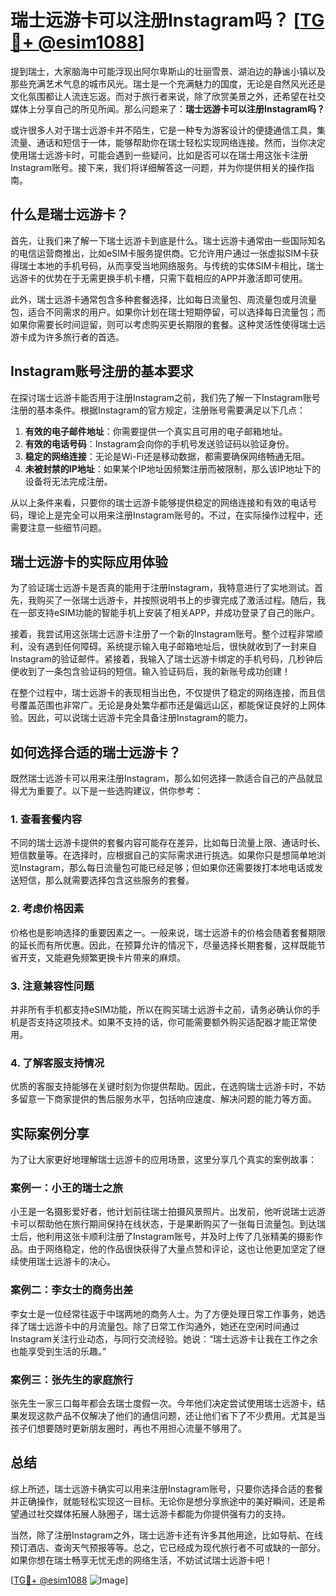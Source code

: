 # 瑞士远游卡可以注册Instagram吗？ [[TG💪+ @esim1088](https://t.me/s/esim1088)]

提到瑞士，大家脑海中可能浮现出阿尔卑斯山的壮丽雪景、湖泊边的静谧小镇以及那些充满艺术气息的城市风光。瑞士是一个充满魅力的国度，无论是自然风光还是文化氛围都让人流连忘返。而对于旅行者来说，除了欣赏美景之外，还希望在社交媒体上分享自己的所见所闻。那么问题来了：**瑞士远游卡可以注册Instagram吗？**

或许很多人对于瑞士远游卡并不陌生，它是一种专为游客设计的便捷通信工具，集流量、通话和短信于一体，能够帮助你在瑞士轻松实现网络连接。然而，当你决定使用瑞士远游卡时，可能会遇到一些疑问，比如是否可以在瑞士用这张卡注册Instagram账号。接下来，我们将详细解答这一问题，并为你提供相关的操作指南。

## 什么是瑞士远游卡？

首先，让我们来了解一下瑞士远游卡到底是什么。瑞士远游卡通常由一些国际知名的电信运营商推出，比如eSIM卡服务提供商。它允许用户通过一张虚拟SIM卡获得瑞士本地的手机号码，从而享受当地网络服务。与传统的实体SIM卡相比，瑞士远游卡的优势在于无需更换手机卡槽，只需下载相应的APP并激活即可使用。

此外，瑞士远游卡通常包含多种套餐选择，比如每日流量包、周流量包或月流量包，适合不同需求的用户。如果你计划在瑞士短期停留，可以选择每日流量包；而如果你需要长时间逗留，则可以考虑购买更长期限的套餐。这种灵活性使得瑞士远游卡成为许多旅行者的首选。

## Instagram账号注册的基本要求

在探讨瑞士远游卡能否用于注册Instagram之前，我们先了解一下Instagram账号注册的基本条件。根据Instagram的官方规定，注册账号需要满足以下几点：

1. **有效的电子邮件地址**：你需要提供一个真实且可用的电子邮箱地址。
2. **有效的电话号码**：Instagram会向你的手机号发送验证码以验证身份。
3. **稳定的网络连接**：无论是Wi-Fi还是移动数据，都需要确保网络畅通无阻。
4. **未被封禁的IP地址**：如果某个IP地址因频繁注册而被限制，那么该IP地址下的设备将无法完成注册。

从以上条件来看，只要你的瑞士远游卡能够提供稳定的网络连接和有效的电话号码，理论上是完全可以用来注册Instagram账号的。不过，在实际操作过程中，还需要注意一些细节问题。

## 瑞士远游卡的实际应用体验

为了验证瑞士远游卡是否真的能用于注册Instagram，我特意进行了实地测试。首先，我购买了一张瑞士远游卡，并按照说明书上的步骤完成了激活过程。随后，我在一部支持eSIM功能的智能手机上安装了相关APP，并成功登录了自己的账户。

接着，我尝试用这张瑞士远游卡注册了一个新的Instagram账号。整个过程非常顺利，没有遇到任何障碍。系统提示输入电子邮箱地址后，很快就收到了一封来自Instagram的验证邮件。紧接着，我输入了瑞士远游卡绑定的手机号码，几秒钟后便收到了一条包含验证码的短信。输入验证码后，我的新账号成功创建！

在整个过程中，瑞士远游卡的表现相当出色，不仅提供了稳定的网络连接，而且信号覆盖范围也非常广。无论是身处繁华都市还是偏远山区，都能保证良好的上网体验。因此，可以说瑞士远游卡完全具备注册Instagram的能力。

## 如何选择合适的瑞士远游卡？

既然瑞士远游卡可以用来注册Instagram，那么如何选择一款适合自己的产品就显得尤为重要了。以下是一些选购建议，供你参考：

### 1. 查看套餐内容
不同的瑞士远游卡提供的套餐内容可能存在差异，比如每日流量上限、通话时长、短信数量等。在选择时，应根据自己的实际需求进行挑选。如果你只是想简单地浏览Instagram，那么每日流量包可能已经足够；但如果你还需要拨打本地电话或发送短信，那么就需要选择包含这些服务的套餐。

### 2. 考虑价格因素
价格也是影响选择的重要因素之一。一般来说，瑞士远游卡的价格会随着套餐期限的延长而有所优惠。因此，在预算允许的情况下，尽量选择长期套餐，这样既能节省开支，又能避免频繁更换卡片带来的麻烦。

### 3. 注意兼容性问题
并非所有手机都支持eSIM功能，所以在购买瑞士远游卡之前，请务必确认你的手机是否支持这项技术。如果不支持的话，你可能需要额外购买适配器才能正常使用。

### 4. 了解客服支持情况
优质的客服支持能够在关键时刻为你提供帮助。因此，在选购瑞士远游卡时，不妨多留意一下商家提供的售后服务水平，包括响应速度、解决问题的能力等方面。

## 实际案例分享

为了让大家更好地理解瑞士远游卡的应用场景，这里分享几个真实的案例故事：

### 案例一：小王的瑞士之旅
小王是一名摄影爱好者，他计划前往瑞士拍摄风景照片。出发前，他听说瑞士远游卡可以帮助他在旅行期间保持在线状态，于是果断购买了一张每日流量包。到达瑞士后，他利用这张卡顺利注册了Instagram账号，并及时上传了几张精美的摄影作品。由于网络稳定，他的作品很快获得了大量点赞和评论，这也让他更加坚定了继续使用瑞士远游卡的决心。

### 案例二：李女士的商务出差
李女士是一位经常往返于中瑞两地的商务人士。为了方便处理日常工作事务，她选择了瑞士远游卡中的月流量包。除了日常工作沟通外，她还在空闲时间通过Instagram关注行业动态，与同行交流经验。她说：“瑞士远游卡让我在工作之余也能享受到生活的乐趣。”

### 案例三：张先生的家庭旅行
张先生一家三口每年都会去瑞士度假一次。今年他们决定尝试使用瑞士远游卡，结果发现这款产品不仅解决了他们的通信问题，还让他们省下了不少费用。尤其是当孩子们想要随时更新朋友圈时，再也不用担心流量不够用了。

## 总结

综上所述，瑞士远游卡确实可以用来注册Instagram账号，只要你选择合适的套餐并正确操作，就能轻松实现这一目标。无论你是想分享旅途中的美好瞬间，还是希望通过社交媒体拓展人脉圈子，瑞士远游卡都能为你提供强有力的支持。

当然，除了注册Instagram之外，瑞士远游卡还有许多其他用途，比如导航、在线预订酒店、查询天气预报等等。总之，它已经成为现代旅行者不可或缺的一部分。如果你想在瑞士畅享无忧无虑的网络生活，不妨试试瑞士远游卡吧！

[[TG💪+ @esim1088](https://t.me/s/esim1088) ![Image](https://i.postimg.cc/4NQfJmqS/Snipaste-2025-05-13-00-14-12.png)]